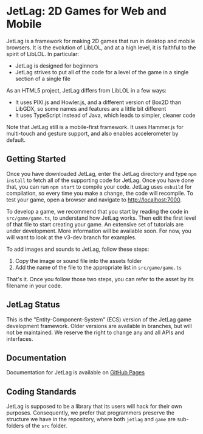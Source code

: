 # JetLag: 2D Games for Web and Mobile

JetLag is a framework for making 2D games that run in desktop and mobile
browsers.  It is the evolution of LibLOL, and at a high level, it is faithful
to the spirit of LibLOL.  In particular:

* JetLag is designed for beginners
* JetLag strives to put all of the code for a level of the game in a single
  section of a single file

As an HTML5 project, JetLag differs from LibLOL in a few ways:

* It uses PIXI.js and Howler.js, and a different version of Box2D than
  LibGDX, so some names and features are a little bit different
* It uses TypeScript instead of Java, which leads to simpler, cleaner code

Note that JetLag still is a mobile-first framework.  It uses Hammer.js for
multi-touch and gesture support, and also enables accelerometer by default.

## Getting Started

Once you have downloaded JetLag, enter the JetLag directory and type `npm
install` to fetch all of the supporting code for JetLag.  Once you have done
that, you can run `npm start` to compile your code.  JetLag uses `esbuild`
for compilation, so every time you make a change, the code will recompile.
To test your game, open a browser and navigate to <http://localhost:7000>.

To develop a game, we recommend that you start by reading the code in
`src/game/game.ts`, to understand how JetLag works.  Then edit the first level
of that file to start creating your game.  An extensive set of tutorials are
under development.  More information will be available soon.  For now, you will
want to look at the v3-dev branch for examples.

To add images and sounds to JetLag, follow these steps:

1. Copy the image or sound file into the assets folder
2. Add the name of the file to the appropriate list in `src/game/game.ts`

That's it.  Once you follow those two steps, you can refer to the asset by its
filename in your code.

## JetLag Status

This is the "Entity-Component-System" (ECS) version of the JetLag game
development framework.  Older versions are available in branches, but will
not be maintained.  We reserve the right to change any and all APIs and
interfaces.

## Documentation

Documentation for JetLag is available on
[GitHub Pages](https://mfs409.github.io/jetlag/ "JetLag GitHub Pages")

## Coding Standards

JetLag is supposed to be a library that its users will hack for their own
purposes.  Consequently, we prefer that programmers preserve the structure we
have in the repository, where both `jetlag` and `game` are sub-folders of the
`src` folder.